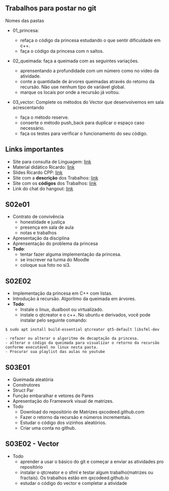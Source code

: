 ## Trabalhos para postar no git
Nomes das pastas
- 01_princesa: 
    - refaça o código da princesa estudando o que sentir dificuldade em c++.
    - faça o código da princesa com n saltos.
- 02_queimada: faça a queimada com as seguintes variações.
    - aprensentando a profundidade com um número como no vídeo da atividade.
    - conte a quantidade de árvores queimadas através do retorno da recursão. Não use nenhum tipo de variável global.
    - marque os locais por onde a recursão já voltou.

- 03_vector: Complete os métodos do Vector que desenvolvemos em sala acrescentando 
    - faça o método reserve.
    - conserte o método push_back para duplicar o espaço caso necessário.
    - faça os testes para verificar o funcionamento do seu código.

## Links importantes
- Site para consulta de Linguagem: [link](https://learncpp.com)
- Material didático Ricardo: [link](https://github.com/qxcodeed/material_didatico)
- Slides Ricardo CPP: [link](https://github.com/qxcodeed/material_didatico/raw/master/MINICURSO_C%2B%2B.pdf)
- Site com a **descrição** dos Trabalhos: [link](https://qxcodeed.github.io)
- Site com os **códigos** dos Trabalhos: [link](https://github.com/qxcodeed)
- Link do chat do hangout: [link](https://hangouts.google.com/group/sqJUUKHpl31cyYgl1)

## S02e01
- Contrato de convivência
    - honestidade e justiça
    - presença em sala de aula
    - notas e trabalhos
- Apresentação da disciplina
- Aprensentação do problema da princesa
- **Todo**:
    - tentar fazer alguma implementação da princesa.
    - se inscrever na turma do Moodle
    - coloque sua foto no si3.

## S02E02
- Implementação da princesa em C++ com listas.
- Introdução à recursão. Algoritmo da queimada em árvores.
- **Todo**:
    - Instale o linux, dualboot ou virtualizado.
    - instale o qtcreator e o c++. No ubuntu e derivados, você pode instalar pelo seguinte comando:

```
$ sudo apt install build-essential qtcreator qt5-default libsfml-dev    
``` 
    - refazer ou alterar o algoritmo de decaptação da princesa. 
    - alterar o código da queimada para visualizar o retorno da recursão conforme executável no linux nesta pasta.
    - Procurar sua playlist das aulas no youtube

## S03E01
- Queimada aleatória
- Construtores
- Struct Par
- Função embaralhar e vetores de Pares
- Apresentação do Framework visual de matrizes.
- Todo
    - Download do repositório de Matrizes qxcodeed.github.com
    - Fazer o retorno da recursão e números incrementais.
    - Estudar o código dos vizinhos aleatórios.
    - Criar uma conta no github.

## S03E02 - Vector

- Todo
    - aprender a usar o básico do git e começar a enviar as atividades pro repositório
    - instalar o qtcreator e o sfml e testar algum trabalho(matrizes ou fractais). Os trabalhos estão em qxcodeed.github.io
    - estudar o código do vector e completar a atividade

